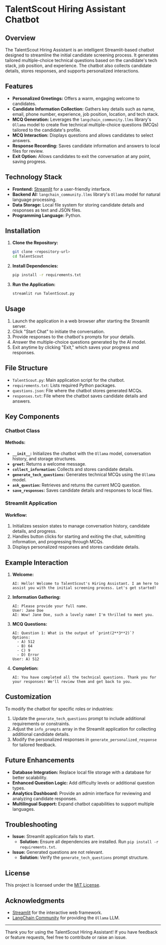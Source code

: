 # TalentScout Hiring Assistant Chatbot

## Overview

The TalentScout Hiring Assistant is an intelligent Streamlit-based chatbot designed to streamline the initial candidate screening process. It generates tailored multiple-choice technical questions based on the candidate's tech stack, job position, and experience. The chatbot also collects candidate details, stores responses, and supports personalized interactions.

## Features

- **Personalized Greetings:** Offers a warm, engaging welcome to candidates.
- **Candidate Information Collection:** Gathers key details such as name, email, phone number, experience, job position, location, and tech stack.
- **MCQ Generation:** Leverages the `langchain_community.llms` library's `Ollama` model to create five technical multiple-choice questions (MCQs) tailored to the candidate's profile.
- **MCQ Interaction:** Displays questions and allows candidates to select answers.
- **Response Recording:** Saves candidate information and answers to local files for review.
- **Exit Option:** Allows candidates to exit the conversation at any point, saving progress.

## Technology Stack

- **Frontend:** [Streamlit](https://streamlit.io/) for a user-friendly interface.
- **Backend AI:** `langchain_community.llms` library's `Ollama` model for natural language processing.
- **Data Storage:** Local file system for storing candidate details and responses as text and JSON files.
- **Programming Language:** Python.

## Installation

1. **Clone the Repository:**
   ```bash
   git clone <repository-url>
   cd TalentScout
   ```

2. **Install Dependencies:**
   ```bash
   pip install -r requirements.txt
   ```

3. **Run the Application:**
   ```bash
   streamlit run TalentScout.py
   ```

## Usage

1. Launch the application in a web browser after starting the Streamlit server.
2. Click "Start Chat" to initiate the conversation.
3. Provide responses to the chatbot's prompts for your details.
4. Answer the multiple-choice questions generated by the AI model.
5. Exit anytime by clicking "Exit," which saves your progress and responses.

## File Structure

- `TalentScout.py`: Main application script for the chatbot.
- `requirements.txt`: Lists required Python packages.
- `questions.json`: File where the chatbot stores generated MCQs.
- `responses.txt`: File where the chatbot saves candidate details and answers.

## Key Components

### Chatbot Class

#### Methods:
- **`__init__`:** Initializes the chatbot with the `Ollama` model, conversation history, and storage structures.
- **`greet`:** Returns a welcome message.
- **`collect_information`:** Collects and stores candidate details.
- **`generate_tech_questions`:** Generates technical MCQs using the `Ollama` model.
- **`ask_question`:** Retrieves and returns the current MCQ question.
- **`save_responses`:** Saves candidate details and responses to local files.

### Streamlit Application

#### Workflow:
1. Initializes session states to manage conversation history, candidate details, and progress.
2. Handles button clicks for starting and exiting the chat, submitting information, and progressing through MCQs.
3. Displays personalized responses and stores candidate details.

## Example Interaction

1. **Welcome:**
   ```
   AI: Hello! Welcome to TalentScout's Hiring Assistant. I am here to assist you with the initial screening process. Let's get started!
   ```

2. **Information Gathering:**
   ```
   AI: Please provide your full name.
   User: Jane Doe
   AI: Wow! Jane Doe, such a lovely name! I'm thrilled to meet you.
   ```

3. **MCQ Questions:**
   ```
   AI: Question 1: What is the output of `print(2**3**2)`?
   Options:
     - A) 512
     - B) 64
     - C) 9
     - D) Error
   User: A) 512
   ```

4. **Completion:**
   ```
   AI: You have completed all the technical questions. Thank you for your responses! We'll review them and get back to you.
   ```

## Customization

To modify the chatbot for specific roles or industries:
1. Update the `generate_tech_questions` prompt to include additional requirements or constraints.
2. Adjust the `info_prompts` array in the Streamlit application for collecting additional candidate details.
3. Modify the personalized responses in `generate_personalized_response` for tailored feedback.

## Future Enhancements

- **Database Integration:** Replace local file storage with a database for better scalability.
- **Enhanced Question Logic:** Add difficulty levels or additional question types.
- **Analytics Dashboard:** Provide an admin interface for reviewing and analyzing candidate responses.
- **Multilingual Support:** Expand chatbot capabilities to support multiple languages.

## Troubleshooting

- **Issue:** Streamlit application fails to start.
  - **Solution:** Ensure all dependencies are installed. Run `pip install -r requirements.txt`.
- **Issue:** Generated questions are not relevant.
  - **Solution:** Verify the `generate_tech_questions` prompt structure.

## License

This project is licensed under the [MIT License](LICENSE).

## Acknowledgments

- [Streamlit](https://streamlit.io/) for the interactive web framework.
- [LangChain Community](https://langchain.com/) for providing the `Ollama` LLM.

---

Thank you for using the TalentScout Hiring Assistant! If you have feedback or feature requests, feel free to contribute or raise an issue.

